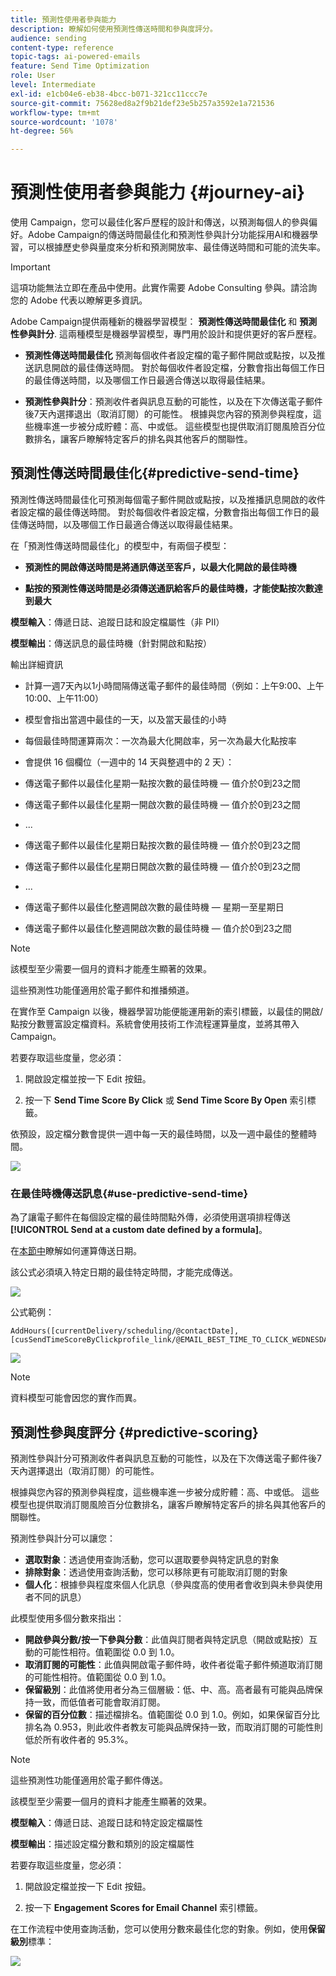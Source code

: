```yaml
---
title: 預測性使用者參與能力
description: 瞭解如何使用預測性傳送時間和參與度評分。
audience: sending
content-type: reference
topic-tags: ai-powered-emails
feature: Send Time Optimization
role: User
level: Intermediate
exl-id: e1cb04e6-eb38-4bcc-b071-321cc11ccc7e
source-git-commit: 75628ed8a2f9b21def23e5b257a3592e1a721536
workflow-type: tm+mt
source-wordcount: '1078'
ht-degree: 56%

---
```


# 預測性使用者參與能力 {#journey-ai}

使用 Campaign，您可以最佳化客戶歷程的設計和傳送，以預測每個人的參與偏好。Adobe Campaign的傳送時間最佳化和預測性參與計分功能採用AI和機器學習，可以根據歷史參與量度來分析和預測開放率、最佳傳送時間和可能的流失率。

>[!IMPORTANT]
>
>這項功能無法立即在產品中使用。此實作需要 Adobe Consulting 參與。請洽詢您的 Adobe 代表以瞭解更多資訊。

Adobe Campaign提供兩種新的機器學習模型： **預測性傳送時間最佳化** 和 **預測性參與計分**. 這兩種模型是機器學習模型，專門用於設計和提供更好的客戶歷程。

* **預測性傳送時間最佳化** 預測每個收件者設定檔的電子郵件開啟或點按，以及推送訊息開啟的最佳傳送時間。 對於每個收件者設定檔，分數會指出每個工作日的最佳傳送時間，以及哪個工作日最適合傳送以取得最佳結果。

* **預測性參與計分**：預測收件者與訊息互動的可能性，以及在下次傳送電子郵件後7天內選擇退出（取消訂閱）的可能性。 根據與您內容的預測參與程度，這些機率進一步被分成貯體：高、中或低。 這些模型也提供取消訂閱風險百分位數排名，讓客戶瞭解特定客戶的排名與其他客戶的關聯性。

## 預測性傳送時間最佳化{#predictive-send-time}

預測性傳送時間最佳化可預測每個電子郵件開啟或點按，以及推播訊息開啟的收件者設定檔的最佳傳送時間。 對於每個收件者設定檔，分數會指出每個工作日的最佳傳送時間，以及哪個工作日最適合傳送以取得最佳結果。

在「預測性傳送時間最佳化」的模型中，有兩個子模型：

* **預測性的開啟傳送時間是將通訊傳送至客戶，以最大化開啟的最佳時機**

* **點按的預測性傳送時間是必須傳送通訊給客戶的最佳時機，才能使點按次數達到最大**

**模型輸入**：傳遞日誌、追蹤日誌和設定檔屬性（非 PII）

**模型輸出**：傳送訊息的最佳時機（針對開啟和點按）

輸出詳細資訊

* 計算一週7天內以1小時間隔傳送電子郵件的最佳時間（例如：上午9:00、上午10:00、上午11:00）
* 模型會指出當週中最佳的一天，以及當天最佳的小時
* 每個最佳時間運算兩次：一次為最大化開啟率，另一次為最大化點按率
* 會提供 16 個欄位（一週中的 14 天與整週中的 2 天）：

* 傳送電子郵件以最佳化星期一點按次數的最佳時機 — 值介於0到23之間

* 傳送電子郵件以最佳化星期一開啟次數的最佳時機 — 值介於0到23之間
* ...
* 傳送電子郵件以最佳化星期日點按次數的最佳時機 — 值介於0到23之間
* 傳送電子郵件以最佳化星期日開啟次數的最佳時機 — 值介於0到23之間
* ...
* 傳送電子郵件以最佳化整週開啟次數的最佳時機 — 星期一至星期日
* 傳送電子郵件以最佳化整週開啟次數的最佳時機 — 值介於0到23之間

>[!NOTE]
>
>該模型至少需要一個月的資料才能產生顯著的效果。
>
>這些預測性功能僅適用於電子郵件和推播頻道。

在實作至 Campaign 以後，機器學習功能便能運用新的索引標籤，以最佳的開啟/點按分數豐富設定檔資料。系統會使用技術工作流程運算量度，並將其帶入Campaign。

若要存取這些度量，您必須：

1. 開啟設定檔並按一下 Edit 按鈕。

1. 按一下 **Send Time Score By Click** 或 **Send Time Score By Open** 索引標籤。

依預設，設定檔分數會提供一週中每一天的最佳時間，以及一週中最佳的整體時間。

![](assets/do-not-localize/SendTimeScore.png)

### 在最佳時機傳送訊息{#use-predictive-send-time}

為了讓電子郵件在每個設定檔的最佳時間點外傳，必須使用選項排程傳送 **[!UICONTROL Send at a custom date defined by a formula]**。

在[本節中](../../sending/using/computing-the-sending-date.md)瞭解如何運算傳送日期。

該公式必須填入特定日期的最佳特定時間，才能完成傳送。

![](assets/do-not-localize/ComputeSendingDate.png)

公式範例：

```
AddHours([currentDelivery/scheduling/@contactDate],
[cusSendTimeScoreByClickprofile_link/@EMAIL_BEST_TIME_TO_CLICK_WEDNESDAY])
```

![](assets/do-not-localize/SendingDateFormula.png)

>[!NOTE]
>
>資料模型可能會因您的實作而異。

## 預測性參與度評分 {#predictive-scoring}

預測性參與計分可預測收件者與訊息互動的可能性，以及在下次傳送電子郵件後7天內選擇退出（取消訂閱）的可能性。

根據與您內容的預測參與程度，這些機率進一步被分成貯體：高、中或低。 這些模型也提供取消訂閱風險百分位數排名，讓客戶瞭解特定客戶的排名與其他客戶的關聯性。

預測性參與計分可以讓您：

* **選取對象**：透過使用查詢活動，您可以選取要參與特定訊息的對象
* **排除對象**：透過使用查詢活動，您可以移除更有可能取消訂閱的對象
* **個人化**：根據參與程度來個人化訊息（參與度高的使用者會收到與未參與使用者不同的訊息）

此模型使用多個分數來指出：

* **開啟參與分數/按一下參與分數**：此值與訂閱者與特定訊息（開啟或點按）互動的可能性相符。值範圍從 0.0 到 1.0。
* **取消訂閱的可能性**：此值與開啟電子郵件時，收件者從電子郵件頻道取消訂閱的可能性相符。值範圍從 0.0 到 1.0。
* **保留級別**：此值將使用者分為三個層級：低、中、高。高者最有可能與品牌保持一致，而低值者可能會取消訂閱。
* **保留的百分位數**：描述檔排名。值範圍從 0.0 到 1.0。例如，如果保留百分比排名為 0.953，則此收件者教友可能與品牌保持一致，而取消訂閱的可能性則低於所有收件者的 95.3%。

>[!NOTE]
>
>這些預測性功能僅適用於電子郵件傳送。
>
>該模型至少需要一個月的資料才能產生顯著的效果。

**模型輸入**：傳遞日誌、追蹤日誌和特定設定檔屬性

**模型輸出**：描述設定檔分數和類別的設定檔屬性

若要存取這些度量，您必須：

1. 開啟設定檔並按一下 Edit 按鈕。

1. 按一下 **Engagement Scores for Email Channel** 索引標籤。

在工作流程中使用查詢活動，您可以使用分數來最佳化您的對象。例如，使用&#x200B;**保留級別**&#x200B;標準：

![](assets/do-not-localize/predictive_score_query.png)